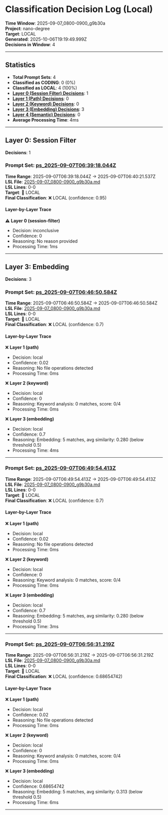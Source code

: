 # Classification Decision Log (Local)

**Time Window**: 2025-09-07_0800-0900_g9b30a<br>
**Project**: nano-degree<br>
**Target**: LOCAL<br>
**Generated**: 2025-10-06T19:19:49.999Z<br>
**Decisions in Window**: 4

---

## Statistics

- **Total Prompt Sets**: 4
- **Classified as CODING**: 0 (0%)
- **Classified as LOCAL**: 4 (100%)
- **[Layer 0 (Session Filter) Decisions](#layer-0-session-filter)**: 1
- **[Layer 1 (Path) Decisions](#layer-1-path)**: 0
- **[Layer 2 (Keyword) Decisions](#layer-2-keyword)**: 0
- **[Layer 3 (Embedding) Decisions](#layer-3-embedding)**: 3
- **[Layer 4 (Semantic) Decisions](#layer-4-semantic)**: 0
- **Average Processing Time**: 4ms

---

## Layer 0: Session Filter

**Decisions**: 1

### Prompt Set: [ps_2025-09-07T06:39:18.044Z](../../history/2025-09-07_0800-0900_g9b30a.md#ps_2025-09-07T06:39:18.044Z)

**Time Range**: 2025-09-07T06:39:18.044Z → 2025-09-07T06:40:21.537Z<br>
**LSL File**: [2025-09-07_0800-0900_g9b30a.md](../../history/2025-09-07_0800-0900_g9b30a.md#ps_2025-09-07T06:39:18.044Z)<br>
**LSL Lines**: 0-0<br>
**Target**: 📍 LOCAL<br>
**Final Classification**: ❌ LOCAL (confidence: 0.95)

#### Layer-by-Layer Trace

⚠️ **Layer 0 (session-filter)**
- Decision: inconclusive
- Confidence: 0
- Reasoning: No reason provided
- Processing Time: 1ms

---

## Layer 3: Embedding

**Decisions**: 3

### Prompt Set: [ps_2025-09-07T06:46:50.584Z](../../history/2025-09-07_0800-0900_g9b30a.md#ps_2025-09-07T06:46:50.584Z)

**Time Range**: 2025-09-07T06:46:50.584Z → 2025-09-07T06:46:50.584Z<br>
**LSL File**: [2025-09-07_0800-0900_g9b30a.md](../../history/2025-09-07_0800-0900_g9b30a.md#ps_2025-09-07T06:46:50.584Z)<br>
**LSL Lines**: 0-0<br>
**Target**: 📍 LOCAL<br>
**Final Classification**: ❌ LOCAL (confidence: 0.7)

#### Layer-by-Layer Trace

❌ **Layer 1 (path)**
- Decision: local
- Confidence: 0.02
- Reasoning: No file operations detected
- Processing Time: 0ms

❌ **Layer 2 (keyword)**
- Decision: local
- Confidence: 0
- Reasoning: Keyword analysis: 0 matches, score: 0/4
- Processing Time: 0ms

❌ **Layer 3 (embedding)**
- Decision: local
- Confidence: 0.7
- Reasoning: Embedding: 5 matches, avg similarity: 0.280 (below threshold 0.5)
- Processing Time: 4ms

---

### Prompt Set: [ps_2025-09-07T06:49:54.413Z](../../history/2025-09-07_0800-0900_g9b30a.md#ps_2025-09-07T06:49:54.413Z)

**Time Range**: 2025-09-07T06:49:54.413Z → 2025-09-07T06:49:54.413Z<br>
**LSL File**: [2025-09-07_0800-0900_g9b30a.md](../../history/2025-09-07_0800-0900_g9b30a.md#ps_2025-09-07T06:49:54.413Z)<br>
**LSL Lines**: 0-0<br>
**Target**: 📍 LOCAL<br>
**Final Classification**: ❌ LOCAL (confidence: 0.7)

#### Layer-by-Layer Trace

❌ **Layer 1 (path)**
- Decision: local
- Confidence: 0.02
- Reasoning: No file operations detected
- Processing Time: 0ms

❌ **Layer 2 (keyword)**
- Decision: local
- Confidence: 0
- Reasoning: Keyword analysis: 0 matches, score: 0/4
- Processing Time: 0ms

❌ **Layer 3 (embedding)**
- Decision: local
- Confidence: 0.7
- Reasoning: Embedding: 5 matches, avg similarity: 0.280 (below threshold 0.5)
- Processing Time: 3ms

---

### Prompt Set: [ps_2025-09-07T06:56:31.219Z](../../history/2025-09-07_0800-0900_g9b30a.md#ps_2025-09-07T06:56:31.219Z)

**Time Range**: 2025-09-07T06:56:31.219Z → 2025-09-07T06:56:31.219Z<br>
**LSL File**: [2025-09-07_0800-0900_g9b30a.md](../../history/2025-09-07_0800-0900_g9b30a.md#ps_2025-09-07T06:56:31.219Z)<br>
**LSL Lines**: 0-0<br>
**Target**: 📍 LOCAL<br>
**Final Classification**: ❌ LOCAL (confidence: 0.68654742)

#### Layer-by-Layer Trace

❌ **Layer 1 (path)**
- Decision: local
- Confidence: 0.02
- Reasoning: No file operations detected
- Processing Time: 0ms

❌ **Layer 2 (keyword)**
- Decision: local
- Confidence: 0
- Reasoning: Keyword analysis: 0 matches, score: 0/4
- Processing Time: 0ms

❌ **Layer 3 (embedding)**
- Decision: local
- Confidence: 0.68654742
- Reasoning: Embedding: 5 matches, avg similarity: 0.313 (below threshold 0.5)
- Processing Time: 6ms

---

